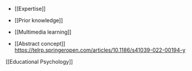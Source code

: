 - [[Expertise]]
- [[Prior knowledge]]
- [[Multimedia learning]]

- [[Abstract concept]] https://telrp.springeropen.com/articles/10.1186/s41039-022-00194-y

[[Educational Psychology]]

